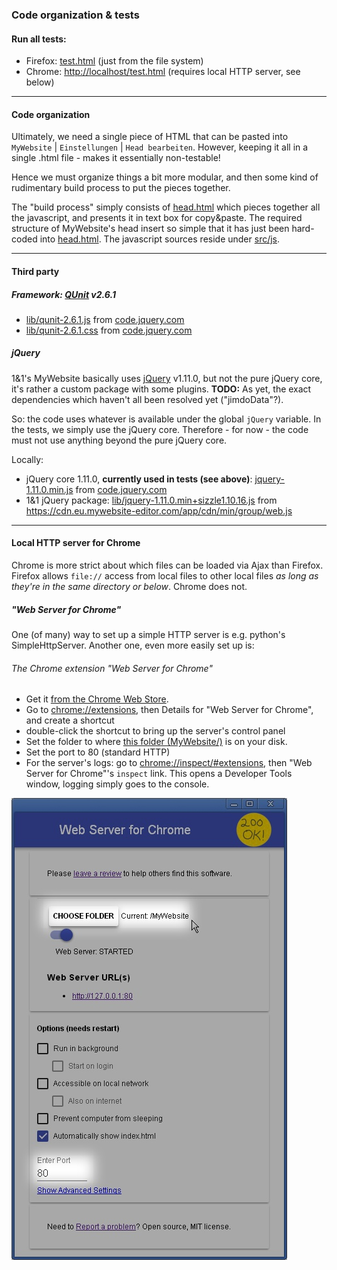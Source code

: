 ### Code organization & tests ###

#### Run all tests:
  * Firefox: [test.html](test.html) (just from the file system)
  * Chrome: [http://localhost/test.html](http://localhost/test.html) (requires local HTTP server, see below)

---
#### Code organization ####
Ultimately, we need a single piece of HTML that can be pasted into `MyWebsite` | `Einstellungen` | `Head bearbeiten`.
However, keeping it all in a single .html file - makes it essentially non-testable!

Hence we must organize things a bit more modular, and then some kind of rudimentary build process to put the pieces together.

The "build process" simply consists of [head.html](head.html) which pieces together all the javascript, and presents it in text box for copy&paste.
The required structure of MyWebsite's head insert so simple that it has just been hard-coded into [head.html](head.html).
The javascript sources reside under [src/js](src/js).

---

#### Third party ####

##### Framework: [QUnit](https://qunitjs.com) v2.6.1 #####
  * [lib/qunit-2.6.1.js](lib/qunit-2.6.1.js) from [code.jquery.com](https://code.jquery.com/qunit/qunit-2.6.1.js)
  * [lib/qunit-2.6.1.css](lib/qunit-2.6.1.css) from [code.jquery.com](https://code.jquery.com/qunit/qunit-2.6.1.css)

##### jQuery #####
1&1's MyWebsite basically uses [jQuery](https://jquery.com) v1.11.0, but not the pure jQuery core, it's rather a custom package with some plugins.
**TODO:** As yet, the exact dependencies which haven't all been resolved yet ("jimdoData"?). 

So: the code uses whatever is available under the global `jQuery` variable.
In the tests, we simply use the jQuery core.
Therefore - for now - the code must not use anything beyond the pure jQuery core.


Locally:

  * jQuery core 1.11.0, **currently used in tests (see above)**: [jquery-1.11.0.min.js](lib/jquery-1.11.0.min.js) from [code.jquery.com](https://code.jquery.com/jquery-1.11.0.min.js) 
  * 1&1 jQuery package: [lib/jquery-1.11.0.min+sizzle1.10.16.js]() from https://cdn.eu.mywebsite-editor.com/app/cdn/min/group/web.js


---
#### Local HTTP server for Chrome ####
Chrome is more strict about which files can be loaded via Ajax than Firefox.
Firefox allows `file://` access from local files to other local files *as long as they're in the same directory or below*.
Chrome does not. 
##### "Web Server for Chrome" #####
One (of many) way to set up a simple HTTP server is e.g. python's SimpleHttpServer.
Another one, even more easily set up is:

###### The Chrome extension "Web Server for Chrome" ######
* Get it [from the Chrome Web Store](https://chrome.google.com/webstore/detail/web-server-for-chrome/ofhbbkphhbklhfoeikjpcbhemlocgigb).
* Go to [chrome://extensions](chrome://extensions), then Details for "Web Server for Chrome", and create a shortcut
* double-click the shortcut to bring up the server's control panel
* Set the folder to where [this folder (MyWebsite/)](../MyWebsite) is on your disk.
* Set the port to 80 (standard HTTP)
* For the server's logs: go to [chrome://inspect/#extensions](chrome://inspect/#extensions), then "Web Server for Chrome"'s `inspect` link. This opens a Developer Tools window, logging simply goes to the console.

![Chrome extension "Web Server for Chrome"](../i/Web-Server-For-Chrome.jpg)
